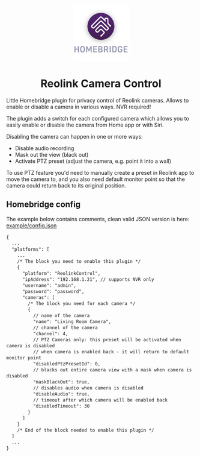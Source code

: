 <p align="center">

<img src="https://github.com/homebridge/branding/raw/latest/logos/homebridge-wordmark-logo-vertical.png" width="150">

</p>

<span align="center">

# Reolink Camera Control

</span>

Little Homebridge plugin for privacy control of Reolink cameras. Allows to enable or disable a camera in
various ways. NVR required!

The plugin adds a switch for each configured camera which allows you to easily enable or disable the camera from Home app or with Siri.

Disabling the camera can happen in one or more ways:

- Disable audio recording
- Mask out the view (black out)
- Activate PTZ preset (adjust the camera, e.g. point it into a wall)

To use PTZ feature you'd need to manually create a preset in Reolink app to move the camera to, and you also need
default monitor point so that the camera could return back to its original position. 

## Homebridge config

The example below contains comments, clean valid JSON version is here: [example/config.json](example/config.json)

```json5
{
  ...
  "platforms": [
    ...
    /* The block you need to enable this plugin */
    {
      "platform": "ReolinkControl",
      "ipAddress": "192.168.1.21", // supports NVR only
      "username": "admin",
      "password": "password",
      "cameras": [
        /* The block you need for each camera */
        {
          // name of the camera
          "name": "Living Room Camera",
          // channel of the camera
          "channel": 4,
          // PTZ Cameras only: this preset will be activated when camera is disabled
          // when camera is enabled back - it will return to default monitor point
          "disabledPtzPresetId": 0,
          // blacks out entire camera view with a mask when camera is disabled
          "maskBlackOut": true,
          // disables audio when camera is disabled 
          "disableAudio": true,
          // timeout after which camera will be enabled back 
          "disabledTimeout": 30
        }
      ]
    }
    /* End of the block needed to enable this plugin */
  ]
  ...
}
```
